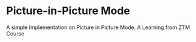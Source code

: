 # Picture-in-Picture Mode
A simple Implementation on Picture in Picture Mode.
A Learning from ZTM Course
